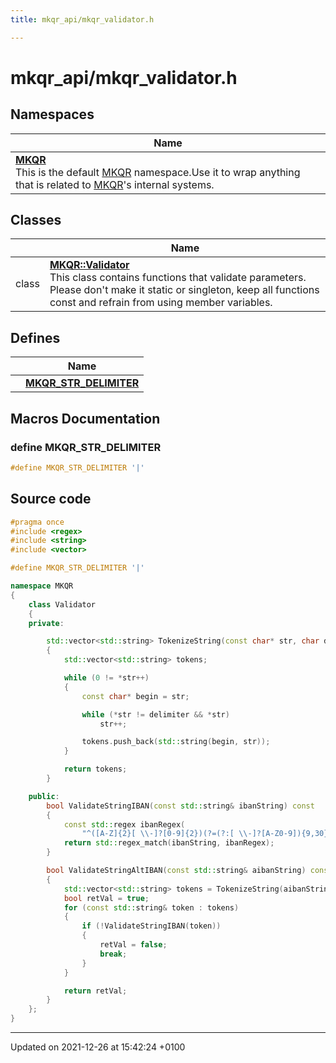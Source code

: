 ```yaml
---
title: mkqr_api/mkqr_validator.h

---
```


# mkqr_api/mkqr_validator.h



## Namespaces

| Name           |
| -------------- |
| **[MKQR](/Namespaces/namespace_m_k_q_r.md)** <br>This is the default [MKQR]() namespace.Use it to wrap anything that is related to [MKQR]()'s internal systems.  |

## Classes

|                | Name           |
| -------------- | -------------- |
| class | **[MKQR::Validator](/Classes/class_m_k_q_r_1_1_validator.md)** <br>This class contains functions that validate parameters. Please don't make it static or singleton, keep all functions const and refrain from using member variables.  |

## Defines

|                | Name           |
| -------------- | -------------- |
|  | **[MKQR_STR_DELIMITER](/Files/mkqr__validator_8h.md#define-mkqr-str-delimiter)**  |




## Macros Documentation

### define MKQR_STR_DELIMITER

```cpp
#define MKQR_STR_DELIMITER '|'
```


## Source code

```cpp
#pragma once
#include <regex>
#include <string>
#include <vector>

#define MKQR_STR_DELIMITER '|'

namespace MKQR
{
    class Validator
    {
    private:

        std::vector<std::string> TokenizeString(const char* str, char delimiter) const
        {
            std::vector<std::string> tokens;

            while (0 != *str++)
            {
                const char* begin = str;

                while (*str != delimiter && *str)
                    str++;

                tokens.push_back(std::string(begin, str));
            }

            return tokens;
        }

    public:
        bool ValidateStringIBAN(const std::string& ibanString) const
        {
            const std::regex ibanRegex(
                "^([A-Z]{2}[ \\-]?[0-9]{2})(?=(?:[ \\-]?[A-Z0-9]){9,30}$)((?:[ \\-]?[A-Z0-9]{3,5}){2,7})([ \\-]?[A-Z0-9]{1,3})?$");
            return std::regex_match(ibanString, ibanRegex);
        }

        bool ValidateStringAltIBAN(const std::string& aibanString) const
        {
            std::vector<std::string> tokens = TokenizeString(aibanString.c_str(), MKQR_STR_DELIMITER);
            bool retVal = true;
            for (const std::string& token : tokens)
            {
                if (!ValidateStringIBAN(token))
                {
                    retVal = false;
                    break;
                }
            }

            return retVal;
        }
    };
}
```


-------------------------------

Updated on 2021-12-26 at 15:42:24 +0100
